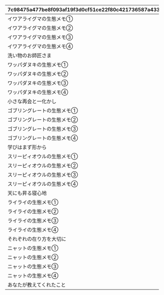 |7c98475a477be8f093af19f3d0cf51ce22f80c421736587a433137f4c3ce395e|dcc9fb8c27cde88e7882408f49729449cd1c3c6b291930a1d20aeae6965a0a8d|0938629496b453aa07b227d64b29950a85f7ec10e73fe9cbde257f3b43677761|6622bcbbb2ce16cb4880ed731a8bc8bc5c1dfcbfa5e6e3d297b1124af433dc47|f13ed643a0ebf23afa7523313ea505a170e18f43397b138e91f7f0555d8a3cf4|b980f89c08eef43ae9ea00715efe2b656562174cf2a7c6fc91ec25c11833b1ab|34af3dd9df4d5bcdecab5a128cdf4076c4a642bacaff015df04ab86ba62407e3|dd89a3d3635a83ac69910e12c7802b883833aa59c6d8200d49c525f62a36a22c|91fa945c68f64700682a05bae722f4cd9f631219339419cb1aeed7942ca3a1fc|5dfe0fa327f57fdcb0deebc30630f89253059fee1549193f83580f0b790fd48c|940f2b9f1198c30af11bb891a4c66617f8eb92933a8b09f39ad9605776ae2a90|
| --- | --- | --- | --- | --- | --- | --- | --- | --- | --- | --- |
|イワアライグマの生態メモ①|0|1|10143105|10116111|1|10116|0|207300|0|0|
|イワアライグマの生態メモ②|0|1|0|10116112|2|10116|0|207300|0|0|
|イワアライグマの生態メモ③|0|1|0|10116113|3|10116|0|207300|0|0|
|イワアライグマの生態メモ④|0|1|0|10116114|4|10116|0|207300|0|0|
|洗い物のお師匠さま|75|1|0|10116115|5|10116|1|207300|8|91002|
|ワッパダヌキの生態メモ①|0|1|0|10116121|1|10116|0|207000|0|0|
|ワッパダヌキの生態メモ②|0|1|0|10116122|2|10116|0|207000|0|0|
|ワッパダヌキの生態メモ③|0|1|0|10116123|3|10116|0|207000|0|0|
|ワッパダヌキの生態メモ④|0|1|0|10116124|4|10116|0|207000|0|0|
|小さな再会と一化かし|75|1|0|10116125|5|10116|1|207000|8|91002|
|ゴブリングレートの生態メモ①|0|1|0|10116131|1|10116|0|305700|0|0|
|ゴブリングレートの生態メモ②|0|1|0|10116132|2|10116|0|305700|0|0|
|ゴブリングレートの生態メモ③|0|1|0|10116133|3|10116|0|305700|0|0|
|ゴブリングレートの生態メモ④|0|1|0|10116134|4|10116|0|305700|0|0|
|学びはまず形から|75|1|0|10116135|5|10116|1|305700|8|91002|
|スリーピィオウルの生態メモ①|0|2|10143105|10116211|1|10116|0|206900|0|0|
|スリーピィオウルの生態メモ②|0|2|0|10116212|2|10116|0|206900|0|0|
|スリーピィオウルの生態メモ③|0|2|0|10116213|3|10116|0|206900|0|0|
|スリーピィオウルの生態メモ④|0|2|0|10116214|4|10116|0|206900|0|0|
|天にも昇る寝心地|75|2|0|10116215|5|10116|1|206900|8|91002|
|ライライの生態メモ①|0|2|0|10116221|1|10116|0|304600|0|0|
|ライライの生態メモ②|0|2|0|10116222|2|10116|0|304600|0|0|
|ライライの生態メモ③|0|2|0|10116223|3|10116|0|304600|0|0|
|ライライの生態メモ④|0|2|0|10116224|4|10116|0|304600|0|0|
|それぞれの在り方を大切に|75|2|0|10116225|5|10116|1|304600|8|91002|
|ニャットの生態メモ①|0|2|0|10116231|1|10116|0|215300|0|0|
|ニャットの生態メモ②|0|2|0|10116232|2|10116|0|215300|0|0|
|ニャットの生態メモ③|0|2|0|10116233|3|10116|0|215300|0|0|
|ニャットの生態メモ④|0|2|0|10116234|4|10116|0|215300|0|0|
|あなたが教えてくれたこと|75|2|0|10116235|5|10116|1|215300|8|91002|
